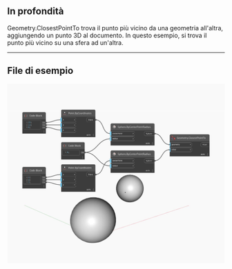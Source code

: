 ## In profondità
Geometry.ClosestPointTo trova il punto più vicino da una geometria all'altra, aggiungendo un punto 3D al documento. In questo esempio, si trova il punto più vicino su una sfera ad un'altra.
___
## File di esempio

![ClosestPointTo](./Autodesk.DesignScript.Geometry.Geometry.ClosestPointTo_img.jpg)

